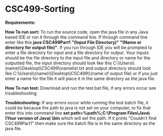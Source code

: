 # CSC499-Sorting

**Requirements:**


**How To run sort:**
To run the source code, open the java file in any Java based IDE or run it through the command line. If through command line enter like this **java CSC499Part1 "(Input File Directory)" "(Name or directory for output file)"**. If you run through IDE you will be prompted to enter a file directory for input and a file directory for output. Your inputs should be the file directory to the input file and directory or name for the outputted file, the input directory should look like this C:\\\Users\\\\(name)\\\Desktop\\\CSC499\\\namelist.txt and output  directory should look like C:\\\Users\\\\(name)\\\Desktop\\\CSC499\\\\(name of output file) or if you just enter a name for the file it will place it in the same directory as the java file.

**How To run test:**
Download and run the test.bat file, if any errors occur see troubleshooting

**Troubleshooting:**
If any errors occur while running the test batch file, it could be because the path to java is not set on your computer, to fix that enter this into command line **set path=%path%;C:\Program Files\Java\ (Your version of Java) \bin** which will set the path. If it prints "Couldn't find CSC499Part1" then make sure the batch file is in the same directory as the java file.
